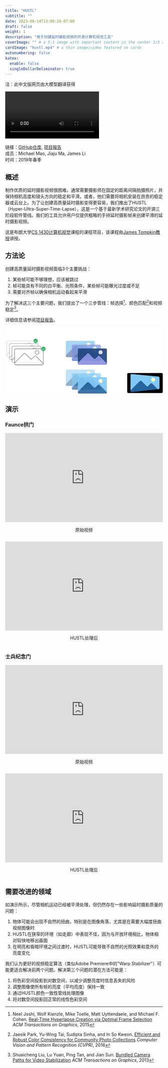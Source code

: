 ```yaml
---
title: "HUSTL"
subtitle: ""
date: 2023-06-14T13:09:28-07:00
draft: false
weight: 1
description: "用于创建延时摄影视频的开源计算机视觉工具"
coverImage: "" # a 5:1 image with important content in the center 1/3 zone for best effect
cardImage: "hustl.mp4" # a thin image/video featured on cards
autonumbering: false
katex:
  enable: false
  singleDollarDeliminator: true
---
```


注：此中文版网页由大模型翻译获得

![使用HUSTL处理的延时摄影](hustl.mp4 "使用HUSTL处理的延时摄影")

链接：[GitHub仓库](https://github.com/michaelmyc/hustl), [项目报告](hustl-writeup.pdf) \
成员：Michael Mao, Jiaju Ma, James Li \
时间：2019年春季

## 概述

制作优质的延时摄影视频很困难。通常需要摄影师在固定的距离间隔拍摄照片，并保持相机高度和镜头方向的稳定和平滑。或者，他们需要将相机安装在昂贵的稳定器或云台上。为了让创建高质量延时摄影变得更容易，我们推出了HUSTL（Hyper-Ultra-Super-Time-Lapse），这是一个基于最新学术研究论文的开源三阶段软件管线。我们的工具允许用户仅提供粗略的手持延时摄影帧来创建平滑的延时摄影视频。

这是布朗大学[CS 1430计算机视觉](https://cs.brown.edu/courses/info/csci1430/)课程的课程项目，该课程由[James Tompkin教授](https://jamestompkin.com/)讲授。

## 方法论

创建高质量延时摄影视频面临3个主要挑战：

1. 某些帧可能不够理想，应该被跳过
2. 帧可能具有不同的白平衡、光照条件，某些帧可能曝光过度或不足
3. 需要对齐帧以确保相机运动看起来平滑

为了解决这三个主要问题，我们提出了一个三步管线：帧选择[^1]、颜色匹配[^2]和视频稳定[^3]。

详细信息请参阅[项目报告](hustl-writeup.pdf)。

[^1]: Neel Joshi, Wolf Kienzle, Mike Toelle, Matt Uyttendaele, and Michael F. Cohen. [Real-Time Hyperlapse Creation via Optimal Frame Selection](https://dl.acm.org/doi/10.1145/2766954) *ACM Transactions on Graphics*, 2015
[^2]: Jaesik Park, Yu-Wing Tai, Sudipta Sinha, and In So Kweon. [Efficient and Robust Color Consistency for Community Photo Collections](https://www.microsoft.com/en-us/research/publication/efficient-color-consistency-for-community-photos/) *Computer Vision and Pattern Recognition (CVPR)*, 2016
[^3]: Shuaicheng Liu, Lu Yuan, Ping Tan, and Jian Sun. [Bundled Camera Paths for Video Stabilization](https://dl.acm.org/doi/10.1145/2461912.2461995) *ACM Transactions on Graphics*, 2013

![HUSTL管线](hustl-pipeline.png "HUSTL管线")

## 演示

### Faunce拱门

<script src="https://player.vimeo.com/api/player.js"></script>
<style>
@media (orientation: landscape) {
  .vimeo-grid {
    display: grid;
    grid-template-columns: 1fr 1fr;
    gap: 1em;
  }
}
@media (orientation: portrait) {
  // ipad screen
  @media (min-aspect-ratio: 3/5) {
    .vimeo-grid {
      display: grid;
      grid-template-columns: 1fr 1fr;
      gap: 1em;
    }
  }
  .vimeo-grid {
    display: grid;
    grid-template-rows: 1fr 1fr;
    gap: 1em;
  }
}
.vimeo-container {
  display: grid;
  text-align: center;
}
</style>
<div class="vimeo-grid">
  <div class="vimeo-container">
    <div style="padding:56.25% 0 0 0;position:relative;justify-self:none;"><iframe src="https://player.vimeo.com/video/335471326?h=a82fe09ee9&color=ffffff&title=0&byline=0&portrait=0" style="position:absolute;top:0;left:0;width:100%;height:100%;" frameborder="0" allow="autoplay; fullscreen; picture-in-picture" allowfullscreen></iframe></div>
    <p class="dark">原始视频</p>
  </div>

  <div class="vimeo-container">
    <div style="padding:56.25% 0 0 0;position:relative;justify-self:none;"><iframe src="https://player.vimeo.com/video/335471168?h=a82fe09ee9&color=ffffff&title=0&byline=0&portrait=0" style="position:absolute;top:0;left:0;width:100%;height:100%;" frameborder="0" allow="autoplay; fullscreen; picture-in-picture" allowfullscreen></iframe></div>
    <p class="dark">HUSTL处理后</p>
  </div>
</div>

### 士兵纪念门

<div class="vimeo-grid">
  <div class="vimeo-container">
    <div style="padding:56.25% 0 0 0;position:relative;justify-self:none;"><iframe src="https://player.vimeo.com/video/335471673?h=a82fe09ee9&color=ffffff&title=0&byline=0&portrait=0" style="position:absolute;top:0;left:0;width:100%;height:100%;" frameborder="0" allow="autoplay; fullscreen; picture-in-picture" allowfullscreen></iframe></div>
    <p class="dark">原始视频</p>
  </div>

  <div class="vimeo-container">
    <div style="padding:56.25% 0 0 0;position:relative;justify-self:none;"><iframe src="https://player.vimeo.com/video/335471545?h=a82fe09ee9&color=ffffff&title=0&byline=0&portrait=0" style="position:absolute;top:0;left:0;width:100%;height:100%;" frameborder="0" allow="autoplay; fullscreen; picture-in-picture" allowfullscreen></iframe></div>
    <p class="dark">HUSTL处理后</p>
  </div>
</div>

## 需要改进的领域

如演示所示，尽管相机运动已经被平滑处理，但仍然存在一些影响延时摄影质量的问题：

1. 物体可能会出现不自然的扭曲，特别是在图像角落，尤其是在需要大幅度扭曲视频图像时
2. HUSTL在狭窄的环境（如走廊）中表现不佳，因为与开放环境相比，物体相对较快地移出画面
3. 在明亮和昏暗环境之间过渡时，HUSTL可能导致不自然的光照效果和意外的亮度变化

我们认为更好的视频稳定算法（类似Adobe Premiere中的"Warp Stabilizer"）可能更适合解决前两个问题。解决第三个问题的潜在方法可能是：

1. 将色彩空间投影到对数空间，以减少调整亮度时信息丢失的风险
2. 调整图像使所有帧的亮度（平均亮度）保持一致
3. 通过HUSTL颜色一致性管线处理图像
4. 将对数空间投影回正常的线性色彩空间